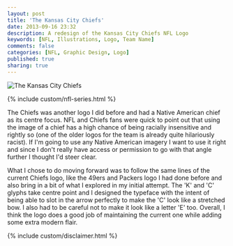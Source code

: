 ```yaml
---
layout: post
title: 'The Kansas City Chiefs'
date: 2013-09-16 23:32
description: A redesign of the Kansas City Chiefs NFL Logo
keywords: [NFL, Illustrations, Logo, Team Name]
comments: false
categories: [NFL, Graphic Design, Logo]
published: true
sharing: true
---
```


<div class="post-thumb">
    <img src="{{ root_url }}/assets/images/work/blog/AFCW-KansasCity.jpg" alt="The Kansas City Chiefs" />
</div>

{% include custom/nfl-series.html %}

The Chiefs was another logo I did before and had a Native American chief as its centre focus. NFL and Chiefs fans were quick to point out that using the image of a chief has a high chance of being racially insensitive and rightly so (one of the older logos for the team is already quite hilariously racist). If I'm going to use any Native American imagery I want to use it right and since I don't really have access or permission to go with that angle further I thought I'd steer clear.

What I chose to do moving forward was to follow the same lines of the current Chiefs logo, like the 49ers and Packers logo I had done before and also bring in a bit of what I explored in my initial attempt. The 'K' and 'C' glyphs take centre point and I designed the typeface with the intent of being able to slot in the arrow perfectly to make the 'C' look like a stretched bow. I also had to be careful not to make it look like a letter 'E' too. Overall, I think the logo does a good job of maintaining the current one while adding some extra modern flair.

{% include custom/disclaimer.html %}
